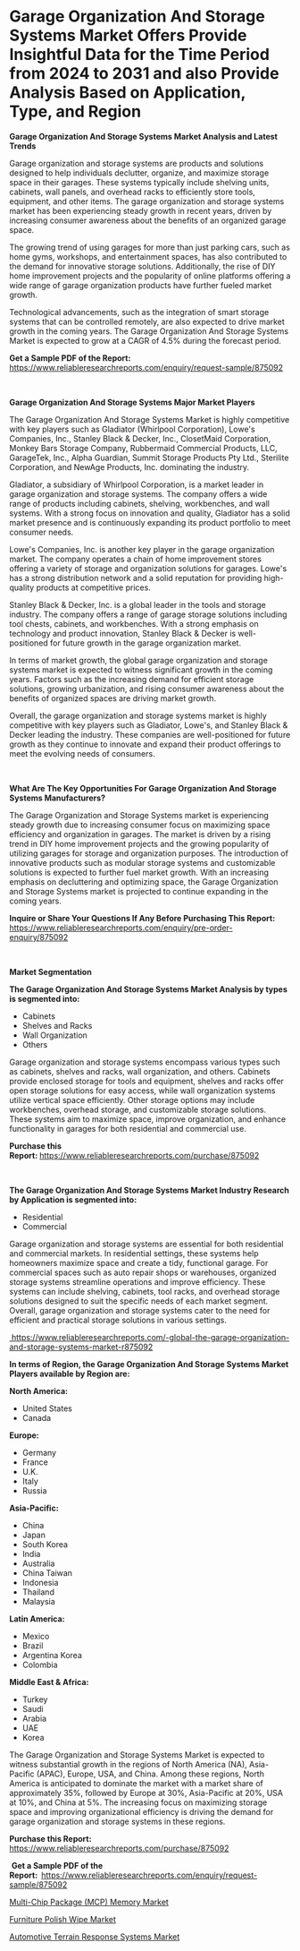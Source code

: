 <p><h1>Garage Organization And Storage Systems Market Offers Provide Insightful Data for the Time Period from 2024 to 2031 and also Provide Analysis Based on Application, Type, and Region</h1></p><p><strong>Garage Organization And Storage Systems Market Analysis and Latest Trends</strong></p>
<p><p>Garage organization and storage systems are products and solutions designed to help individuals declutter, organize, and maximize storage space in their garages. These systems typically include shelving units, cabinets, wall panels, and overhead racks to efficiently store tools, equipment, and other items. The garage organization and storage systems market has been experiencing steady growth in recent years, driven by increasing consumer awareness about the benefits of an organized garage space.</p><p>The growing trend of using garages for more than just parking cars, such as home gyms, workshops, and entertainment spaces, has also contributed to the demand for innovative storage solutions. Additionally, the rise of DIY home improvement projects and the popularity of online platforms offering a wide range of garage organization products have further fueled market growth.</p><p>Technological advancements, such as the integration of smart storage systems that can be controlled remotely, are also expected to drive market growth in the coming years. The Garage Organization And Storage Systems Market is expected to grow at a CAGR of 4.5% during the forecast period.</p></p>
<p><strong>Get a Sample PDF of the Report:&nbsp;</strong> <a href="https://www.reliableresearchreports.com/enquiry/request-sample/875092">https://www.reliableresearchreports.com/enquiry/request-sample/875092</a></p>
<p>&nbsp;</p>
<p><strong>Garage Organization And Storage Systems Major Market Players</strong></p>
<p><p>The Garage Organization And Storage Systems Market is highly competitive with key players such as Gladiator (Whirlpool Corporation), Lowe's Companies, Inc., Stanley Black & Decker, Inc., ClosetMaid Corporation, Monkey Bars Storage Company, Rubbermaid Commercial Products, LLC, GarageTek, Inc., Alpha Guardian, Summit Storage Products Pty Ltd., Sterilite Corporation, and NewAge Products, Inc. dominating the industry. </p><p>Gladiator, a subsidiary of Whirlpool Corporation, is a market leader in garage organization and storage systems. The company offers a wide range of products including cabinets, shelving, workbenches, and wall systems. With a strong focus on innovation and quality, Gladiator has a solid market presence and is continuously expanding its product portfolio to meet consumer needs.</p><p>Lowe's Companies, Inc. is another key player in the garage organization market. The company operates a chain of home improvement stores offering a variety of storage and organization solutions for garages. Lowe's has a strong distribution network and a solid reputation for providing high-quality products at competitive prices.</p><p>Stanley Black & Decker, Inc. is a global leader in the tools and storage industry. The company offers a range of garage storage solutions including tool chests, cabinets, and workbenches. With a strong emphasis on technology and product innovation, Stanley Black & Decker is well-positioned for future growth in the garage organization market.</p><p>In terms of market growth, the global garage organization and storage systems market is expected to witness significant growth in the coming years. Factors such as the increasing demand for efficient storage solutions, growing urbanization, and rising consumer awareness about the benefits of organized spaces are driving market growth.</p><p>Overall, the garage organization and storage systems market is highly competitive with key players such as Gladiator, Lowe's, and Stanley Black & Decker leading the industry. These companies are well-positioned for future growth as they continue to innovate and expand their product offerings to meet the evolving needs of consumers.</p></p>
<p>&nbsp;</p>
<p><strong>What Are The Key Opportunities For Garage Organization And Storage Systems Manufacturers?</strong></p>
<p><p>The Garage Organization and Storage Systems market is experiencing steady growth due to increasing consumer focus on maximizing space efficiency and organization in garages. The market is driven by a rising trend in DIY home improvement projects and the growing popularity of utilizing garages for storage and organization purposes. The introduction of innovative products such as modular storage systems and customizable solutions is expected to further fuel market growth. With an increasing emphasis on decluttering and optimizing space, the Garage Organization and Storage Systems market is projected to continue expanding in the coming years.</p></p>
<p><strong>Inquire or Share Your Questions If Any Before Purchasing This Report:</strong> <a href="https://www.reliableresearchreports.com/enquiry/pre-order-enquiry/875092">https://www.reliableresearchreports.com/enquiry/pre-order-enquiry/875092</a></p>
<p>&nbsp;</p>
<p><strong>Market Segmentation</strong></p>
<p><strong>The Garage Organization And Storage Systems Market Analysis by types is segmented into:</strong></p>
<p><ul><li>Cabinets</li><li>Shelves and Racks</li><li>Wall Organization</li><li>Others</li></ul></p>
<p><p>Garage organization and storage systems encompass various types such as cabinets, shelves and racks, wall organization, and others. Cabinets provide enclosed storage for tools and equipment, shelves and racks offer open storage solutions for easy access, while wall organization systems utilize vertical space efficiently. Other storage options may include workbenches, overhead storage, and customizable storage solutions. These systems aim to maximize space, improve organization, and enhance functionality in garages for both residential and commercial use.</p></p>
<p><strong>Purchase this Report:&nbsp;</strong><a href="https://www.reliableresearchreports.com/purchase/875092">https://www.reliableresearchreports.com/purchase/875092</a></p>
<p>&nbsp;</p>
<p><strong>The Garage Organization And Storage Systems Market Industry Research by Application is segmented into:</strong></p>
<p><ul><li>Residential</li><li>Commercial</li></ul></p>
<p><p>Garage organization and storage systems are essential for both residential and commercial markets. In residential settings, these systems help homeowners maximize space and create a tidy, functional garage. For commercial spaces such as auto repair shops or warehouses, organized storage systems streamline operations and improve efficiency. These systems can include shelving, cabinets, tool racks, and overhead storage solutions designed to suit the specific needs of each market segment. Overall, garage organization and storage systems cater to the need for efficient and practical storage solutions in various settings.</p></p>
<p><a href="https://www.reliableresearchreports.com/-global-the-garage-organization-and-storage-systems-market-r875092">&nbsp;https://www.reliableresearchreports.com/-global-the-garage-organization-and-storage-systems-market-r875092</a></p>
<p><strong>In terms of Region, the Garage Organization And Storage Systems Market Players available by Region are:</strong></p>
<p>
    <p> <strong> North America: </strong>
        <ul>
            <li>United States</li>
            <li>Canada</li>
        </ul>
        </p> 
    <p> <strong> Europe: </strong>
        <ul>
            <li>Germany</li>
            <li>France</li>
            <li>U.K.</li>
            <li>Italy</li>
            <li>Russia</li>
        </ul>
        </p> 
    <p> <strong> Asia-Pacific: </strong>
        <ul>
            <li>China</li>
            <li>Japan</li>
            <li>South Korea</li>
            <li>India</li>
            <li>Australia</li>
            <li>China Taiwan</li>
            <li>Indonesia</li>
            <li>Thailand</li>
            <li>Malaysia</li>
        </ul>
        </p> 
    <p> <strong> Latin America: </strong>
        <ul>
            <li>Mexico</li>
            <li>Brazil</li>
            <li>Argentina Korea</li>
            <li>Colombia</li>
        </ul>
        </p> 
    <p> <strong> Middle East & Africa: </strong>
        <ul>
            <li>Turkey</li>
            <li>Saudi</li>
            <li>Arabia</li>
            <li>UAE</li>
            <li>Korea</li>
        </ul>
    </p>
    </p>
<p><p>The Garage Organization and Storage Systems Market is expected to witness substantial growth in the regions of North America (NA), Asia-Pacific (APAC), Europe, USA, and China. Among these regions, North America is anticipated to dominate the market with a market share of approximately 35%, followed by Europe at 30%, Asia-Pacific at 20%, USA at 10%, and China at 5%. The increasing focus on maximizing storage space and improving organizational efficiency is driving the demand for garage organization and storage systems in these regions.</p></p>
<p><strong>Purchase this Report: </strong><a href="https://www.reliableresearchreports.com/purchase/875092">https://www.reliableresearchreports.com/purchase/875092</a></p>
<p>&nbsp;<strong>Get a Sample PDF of the Report:&nbsp;&nbsp;</strong><a href="https://www.reliableresearchreports.com/enquiry/request-sample/875092">https://www.reliableresearchreports.com/enquiry/request-sample/875092</a></p>
<p><strong></strong></p>
<p><p><a href="https://view.publitas.com/reportprime-1/multi-chip-package-mcp-memory-market-share-evolution-and-market-growth-trends-2024-2031/">Multi-Chip Package (MCP) Memory Market</a></p><p><a href="https://github.com/JennyferFeil2023/Market-Research-Report-List-1/blob/main/furniture-polish-wipe-market.md">Furniture Polish Wipe Market</a></p><p><a href="https://view.publitas.com/reportprime-1/automotive-terrain-response-systems-market-share-evolution-and-market-growth-trends-2024-2031/">Automotive Terrain Response Systems Market</a></p></p>